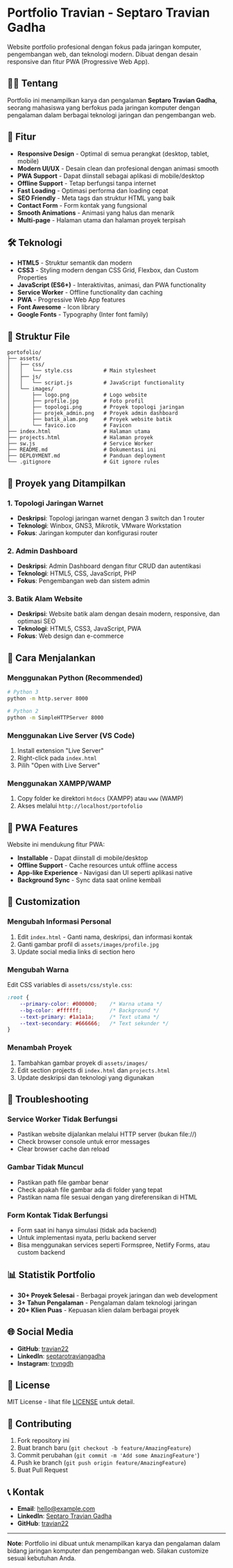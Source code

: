 # Portfolio Travian - Septaro Travian Gadha

Website portfolio profesional dengan fokus pada jaringan komputer, pengembangan web, dan teknologi modern. Dibuat dengan desain responsive dan fitur PWA (Progressive Web App).

## 👨‍💻 Tentang

Portfolio ini menampilkan karya dan pengalaman **Septaro Travian Gadha**, seorang mahasiswa yang berfokus pada jaringan komputer dengan pengalaman dalam berbagai teknologi jaringan dan pengembangan web.

## 🚀 Fitur

- **Responsive Design** - Optimal di semua perangkat (desktop, tablet, mobile)
- **Modern UI/UX** - Desain clean dan profesional dengan animasi smooth
- **PWA Support** - Dapat diinstall sebagai aplikasi di mobile/desktop
- **Offline Support** - Tetap berfungsi tanpa internet
- **Fast Loading** - Optimasi performa dan loading cepat
- **SEO Friendly** - Meta tags dan struktur HTML yang baik
- **Contact Form** - Form kontak yang fungsional
- **Smooth Animations** - Animasi yang halus dan menarik
- **Multi-page** - Halaman utama dan halaman proyek terpisah

## 🛠️ Teknologi

- **HTML5** - Struktur semantik dan modern
- **CSS3** - Styling modern dengan CSS Grid, Flexbox, dan Custom Properties
- **JavaScript (ES6+)** - Interaktivitas, animasi, dan PWA functionality
- **Service Worker** - Offline functionality dan caching
- **PWA** - Progressive Web App features
- **Font Awesome** - Icon library
- **Google Fonts** - Typography (Inter font family)

## 📁 Struktur File

```
portofolio/
├── assets/
│   ├── css/
│   │   └── style.css          # Main stylesheet
│   ├── js/
│   │   └── script.js          # JavaScript functionality
│   └── images/
│       ├── logo.png           # Logo website
│       ├── profile.jpg        # Foto profil
│       ├── topologi.png       # Proyek topologi jaringan
│       ├── projek_admin.png   # Proyek admin dashboard
│       ├── batik_alam.png     # Proyek website batik
│       └── favico.ico         # Favicon
├── index.html                 # Halaman utama
├── projects.html              # Halaman proyek
├── sw.js                      # Service Worker
├── README.md                  # Dokumentasi ini
├── DEPLOYMENT.md              # Panduan deployment
└── .gitignore                 # Git ignore rules
```

## 🎯 Proyek yang Ditampilkan

### 1. Topologi Jaringan Warnet
- **Deskripsi**: Topologi jaringan warnet dengan 3 switch dan 1 router
- **Teknologi**: Winbox, GNS3, Mikrotik, VMware Workstation
- **Fokus**: Jaringan komputer dan konfigurasi router

### 2. Admin Dashboard
- **Deskripsi**: Admin Dashboard dengan fitur CRUD dan autentikasi
- **Teknologi**: HTML5, CSS, JavaScript, PHP
- **Fokus**: Pengembangan web dan sistem admin

### 3. Batik Alam Website
- **Deskripsi**: Website batik alam dengan desain modern, responsive, dan optimasi SEO
- **Teknologi**: HTML5, CSS3, JavaScript, PWA
- **Fokus**: Web design dan e-commerce

## 🚀 Cara Menjalankan

### Menggunakan Python (Recommended)
```bash
# Python 3
python -m http.server 8000

# Python 2
python -m SimpleHTTPServer 8000
```

### Menggunakan Live Server (VS Code)
1. Install extension "Live Server"
2. Right-click pada `index.html`
3. Pilih "Open with Live Server"

### Menggunakan XAMPP/WAMP
1. Copy folder ke direktori `htdocs` (XAMPP) atau `www` (WAMP)
2. Akses melalui `http://localhost/portofolio`

## 📱 PWA Features

Website ini mendukung fitur PWA:

- **Installable** - Dapat diinstall di mobile/desktop
- **Offline Support** - Cache resources untuk offline access
- **App-like Experience** - Navigasi dan UI seperti aplikasi native
- **Background Sync** - Sync data saat online kembali

## 🎨 Customization

### Mengubah Informasi Personal
1. Edit `index.html` - Ganti nama, deskripsi, dan informasi kontak
2. Ganti gambar profil di `assets/images/profile.jpg`
3. Update social media links di section hero

### Mengubah Warna
Edit CSS variables di `assets/css/style.css`:
```css
:root {
    --primary-color: #000000;    /* Warna utama */
    --bg-color: #ffffff;         /* Background */
    --text-primary: #1a1a1a;     /* Text utama */
    --text-secondary: #666666;   /* Text sekunder */
}
```

### Menambah Proyek
1. Tambahkan gambar proyek di `assets/images/`
2. Edit section projects di `index.html` dan `projects.html`
3. Update deskripsi dan teknologi yang digunakan

## 🔧 Troubleshooting

### Service Worker Tidak Berfungsi
- Pastikan website dijalankan melalui HTTP server (bukan file://)
- Check browser console untuk error messages
- Clear browser cache dan reload

### Gambar Tidak Muncul
- Pastikan path file gambar benar
- Check apakah file gambar ada di folder yang tepat
- Pastikan nama file sesuai dengan yang direferensikan di HTML

### Form Kontak Tidak Berfungsi
- Form saat ini hanya simulasi (tidak ada backend)
- Untuk implementasi nyata, perlu backend server
- Bisa menggunakan services seperti Formspree, Netlify Forms, atau custom backend

## 📊 Statistik Portfolio

- **30+ Proyek Selesai** - Berbagai proyek jaringan dan web development
- **3+ Tahun Pengalaman** - Pengalaman dalam teknologi jaringan
- **20+ Klien Puas** - Kepuasan klien dalam berbagai proyek

## 🌐 Social Media

- **GitHub**: [travian22](https://github.com/travian22)
- **LinkedIn**: [septarotraviangadha](https://www.linkedin.com/in/septarotraviangadha/)
- **Instagram**: [trvngdh](https://www.instagram.com/trvngdh/)

## 📄 License

MIT License - lihat file [LICENSE](LICENSE) untuk detail.

## 🤝 Contributing

1. Fork repository ini
2. Buat branch baru (`git checkout -b feature/AmazingFeature`)
3. Commit perubahan (`git commit -m 'Add some AmazingFeature'`)
4. Push ke branch (`git push origin feature/AmazingFeature`)
5. Buat Pull Request

## 📞 Kontak

- **Email**: hello@example.com
- **LinkedIn**: [Septaro Travian Gadha](https://www.linkedin.com/in/septarotraviangadha/)
- **GitHub**: [travian22](https://github.com/travian22)

---

**Note**: Portfolio ini dibuat untuk menampilkan karya dan pengalaman dalam bidang jaringan komputer dan pengembangan web. Silakan customize sesuai kebutuhan Anda. 